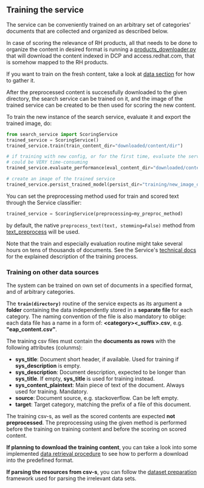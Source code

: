 ## Training the service
The service can be conveniently trained on an arbitrary set of categories' documents that are collected and organized as described below.

In case of scoring the relevance of RH products, all that needs to be done to organize the content in desired format is running a 
[products_downloader.py](https://github.com/searchisko/project-classifier-poc/tree/master/data/products_downloader.py)
that will download the content indexed in DCP and access.redhat.com, that is somehow mapped to the RH products.

If you want to train on the fresh content, take a look at 
[data section](https://github.com/searchisko/project-classifier-poc/tree/master/data) 
for how to gather it.

After the preprocessed content is successfully downloaded to the given directory,
the search service can be trained on it, and the image of the trained service can be created
to be then used for scoring the new content.

To train the new instance of the search service, evaluate it and export the trained image, do:

```python
from search_service import ScoringService
trained_service = ScoringService()
trained_service.train(train_content_dir="downloaded/content/dir")

# if training with new config, or for the first time, evaluate the service performance
# could be VERY time-consuming
trained_service.evaluate_performance(eval_content_dir="downloaded/content/dir")

# create an image of the trained service
trained_service.persist_trained_model(persist_dir="training/new_image_dir")
```

You can set the preprocessing method used for train and scored text through the Service classifier:
```python
trained_service = ScoringService(preprocessing=my_preproc_method)
```
by default, the native ``preprocess_text(text, stemming=False)`` method from 
[text_preprocess](https://github.com/searchisko/project-classifier-poc/tree/master/search_service/dependencies/text_preprocess.py)
will be used.

Note that the train and especially evaluation routine might take several hours on tens of thousands of documents.
See the Service's [technical docs](https://github.com/searchisko/project-classifier-poc/tree/master/search_service/technical_docs) 
for the explained description of the training process.

### Training on other data sources
The system can be trained on own set of documents in a specified format, and of arbitrary categories.

The **``train(directory)``** routine of the service expects as its argument 
a **folder** containing the data independently stored in a **separate file** for each category.
The naming convention of the file is also mandatory to oblige: each data file has a name in a form of:
**\<category\><_suffix>.csv**, e.g. **\"eap_content.csv\"**.

The training csv files must contain the **documents as rows** with the following attributes (colunms):
* **sys_title**: Document short header, if available. Used for training if **sys_description** is empty.
* **sys_description**: Document description, expected to be longer than **sys_title**. 
If empty, **sys_title** is used for training instead.
* **sys_content_plaintext**: Main piece of text of the document. Always used for training. Mandatory.
* **source**: Document source, e.g. stackoverflow. Can be left empty.
* **target**: Target category, matching the prefix of a file of this document.

The training csv-s, as well as the scored contents are expected **not preprocessed**. 
The preprocessing using the given method is performed before the training on training content and
before the scoring on scored content.

**If planning to download the training content**, you can take a look into some implemented 
[data retrieval procedure](https://github.com/searchisko/project-classifier-poc/tree/master/data/searchisko_requestor.py)
to see how to perform a download into the predefined format.

**If parsing the resources from csv-s**, you can follow the 
[dataset preparation](https://github.com/searchisko/project-classifier-poc/tree/master/analyses/lab/dataset_preparation.ipynb) 
framework used for parsing the irrelevant data sets.
